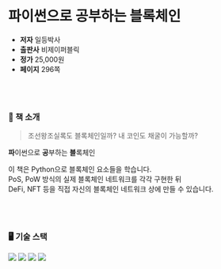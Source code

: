 # 파이썬으로 공부하는 블록체인  
* **저자** 일등박사
* **출판사** 비제이퍼블릭
* **정가** 25,000원
* **페이지** 296쪽
<br/> <br/> <br/> <br/> 
### 📖 책 소개
> 조선왕조실록도 블록체인일까? 내 코인도 채굴이 가능할까?  
  
**파**이썬으로 **공**부하는 **블**록체인  
   
이 책은 Python으로 블록체인 요소들을 학습니다.  
PoS, PoW 방식의 실제 블록체인 네트워크를 각각 구현한 뒤  
DeFi, NFT 등을 직접 자신의 블록체인 네트워크 상에 만들 수 있습니다.
<br/> <br/> <br/> <br/> 
### 🖥️ 기술 스택  
<img src="https://img.shields.io/badge/python-3776AB?style=for-the-badge&logo=python&logoColor=white"> <img src="https://img.shields.io/badge/SQLite-003B57?style=for-the-badge&logo=SQLite&logoColor=white"> <img src="https://img.shields.io/badge/flask-000000?style=for-the-badge&logo=flask&logoColor=white"> <img src="https://img.shields.io/badge/javascript-F7DF1E?style=for-the-badge&logo=javascript&logoColor=black"> 
